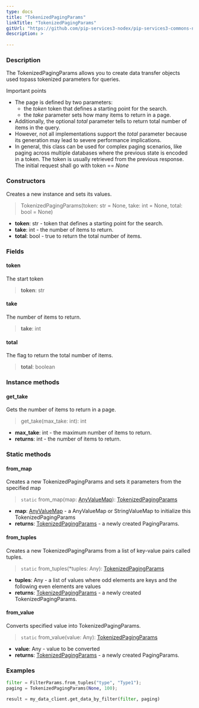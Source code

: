 ```yaml
---
type: docs
title: "TokenizedPagingParams"
linkTitle: "TokenizedPagingParams"
gitUrl: "https://github.com/pip-services3-nodex/pip-services3-commons-nodex"
description: > 
    
---
```


### Description

The TokenizedPagingParams allows you to create data transfer objects used topass tokenized parameters for queries.

Important points

- The page is defined by two parameters:
    - the *token* token that defines a starting point for the search.
    - the *take* parameter sets how many items to return in a page.
- Additionally, the optional *total* parameter tells to return total number of items in the query.
- However, not all implementations support the *total* parameter because its generation may lead to severe performance implications.
- In general, this class can be used for complex paging scenarios, like paging across multiple databases where the previous state is encoded in a token. The token is usually retrieved from the previous response. The initial request shall go with token == *None*

### Constructors
Creates a new instance and sets its values.

> TokenizedPagingParams(token: str = None, take: int = None, total: bool = None)

- **token**: str - token that defines a starting point for the search.
- **take**: int - the number of items to return. 
- **total**: bool - true to return the total number of items.


### Fields

<span class="hide-title-link">

#### token
The start token
> **token**: str

#### take
The number of items to return.
> **take**: int

#### total
The flag to return the total number of items.
> **total**: boolean

</span>


### Instance methods

#### get_take
Gets the number of items to return in a page.

> get_take(max_take: int): int

- **max_take**: int - the maximum number of items to return.
- **returns**: int - the number of items to return.

### Static methods

#### from_map
Creates a new TokenizedPagingParams and sets it parameters from the specified map

> `static` from_map(map: [AnyValueMap](../any_value_map)): [TokenizedPagingParams]()

- **map**: [AnyValueMap](../any_value_map) - a AnyValueMap or StringValueMap to initialize this TokenizedPagingParams
- **returns**: [TokenizedPagingParams]() - a newly created PagingParams.


#### from_tuples
Creates a new TokenizedPagingParams from a list of key-value pairs called tuples.

> `static` from_tuples(*tuples: Any): [TokenizedPagingParams]()

- **tuples**: Any - a list of values where odd elements are keys and the following even elements are values
- **returns**: [TokenizedPagingParams]() - a newly created TokenizedPagingParams.


#### from_value
Converts specified value into TokenizedPagingParams.

> `static` from_value(value: Any): [TokenizedPagingParams]()

- **value**: Any - value to be converted
- **returns**: [TokenizedPagingParams]() - a newly created PagingParams.

### Examples
```python
filter = FilterParams.from_tuples("type", "Type1");
paging = TokenizedPagingParams(None, 100);

result = my_data_client.get_data_by_filter(filter, paging)
```
